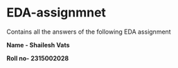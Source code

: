 # EDA-assignmnet
Contains all the answers of the following EDA assignment 

**Name - Shailesh Vats**

**Roll no- 2315002028**
